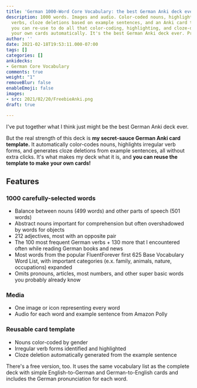```yaml
---
title: 'German 1000-Word Core Vocabulary: the best German Anki deck ever. Probably.'
description: 1000 words. Images and audio. Color-coded nouns, highlighted irregular
  verbs, cloze deletions based on example sentences, and an Anki card template that
  you can re-use to do all that color-coding, highlighting, and cloze-deleting for
  your own cards automatically. It's the best German Anki deck ever. Probably.
author: ''
date: 2021-02-18T19:53:11.000-07:00
tags: []
categories: []
ankidecks:
- German Core Vocabulary
comments: true
weight: "1"
removeBlur: false
enableEmoji: false
images:
- src: 2021/02/20/FreebieAnki.png
draft: true

---
```

I've put together what I think just might be the best German Anki deck ever.

But the real strength of this deck is **my secret-sauce German Anki card template.** It automatically color-codes nouns, highlights irregular verb forms, and generates cloze deletions from example sentences, all without extra clicks. It's what makes my deck what it is, and **you can reuse the template to make your own cards!**

 

## Features

### 1000 carefully-selected words

* Balance between nouns (499 words) and other parts of speech (501 words)
* Abstract nouns important for comprehension but often overshadowed by words for objects
* 212 adjectives, most with an opposite pair
* The 100 most frequent German verbs + 130 more that I encountered often while reading German books and news
* Most words from the popular FluentForever first 625 Base Vocabulary Word List, with important categories (e.x. family, animals, nature, occupations) expanded 
* Omits pronouns, articles, most numbers, and other super basic words you probably already know

### Media

* One image or icon representing every word
* Audio for each word and example sentence from Amazon Polly

### Reusable card template 

* Nouns color-coded by gender
* Irregular verb forms identified and highlighted
* Cloze deletion automatically generated from the example sentence

There's a free version, too. It uses the same vocabulary list as the complete deck with simple English-to-German and German-to-English cards and includes the German pronunciation for each word.
